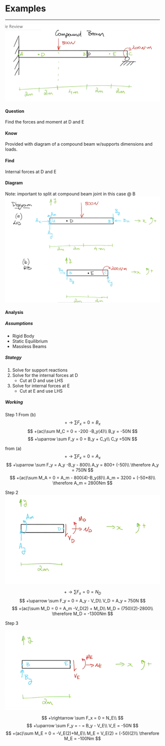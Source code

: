 # Examples
---
![](/assets/COMexamples1.png)
#### Question
Find the forces and moment at D and E

#### Know
Provided with diagram of a compound beam w/supports dimensions and loads.

#### Find
Internal forces at D and E


#### Diagram
Note: important to split at compound beam joint in this case @ B
![](/assets/COMexamples2.png)


#### Analysis
##### Assumptions
- Rigid Body
- Static Equilibrium
- Massless Beams

##### Stategy
1. Solve for support reactions
2. Solve for the internal forces at D
   - Cut at D and use LHS
3. Solve for internal forces at E
   - Cut at E and use LHS

##### Working
Step 1
From (b)
$$
+\rightarrow \sum F_x = 0 = B_x
$$
$$
+(ac)\sum M_C = 0 = -200 -B_y(4)\\
B_y = -50N
$$
$$
+\uparrow \sum F_y = 0 = B_y + C_y\\
C_y =50N 
$$

from (a)
$$
+\rightarrow \sum F_x = 0 = A_x
$$
$$
+\uparrow \sum F_y = A_y -B_y - 800\\
A_y = 800+ (-50)\\
\therefore A_y = 750N 
$$
$$
+(ac)\sum M_A = 0 = A_m - 800(4)-B_y(8)\\
A_m = 3200 + (-50*8)\\
\therefore A_m = 2800Nm
$$

Step 2
![](/assets/COMexamples3.png)

$$
+\rightarrow \sum F_x = 0= N_D
$$
$$
+\uparrow \sum F_y = 0 = A_y - V_D\\
V_D = A_y = 750N
$$
$$
+(ac)\sum M_D = 0 = A_m -V_D(2) + M_D\\
M_D = (750)(2)-2800\\
\therefore M_D = -1300Nm
$$

Step 3

![](/assets/COMexamples4.png)

$$
+\rightarrow \sum F_x = 0 = N_E\\
$$
$$
+\uparrow \sum F_y = - = B_y - V_E\\
V_E = -50N
$$
$$
+(ac)\sum M_E = 0 = -V_E(2)+M_E\\
M_E = V_E(2) = (-50)(2)\\
\therefore M_E = -100Nm
$$